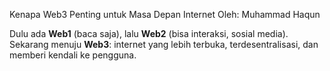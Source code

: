 Kenapa Web3 Penting untuk Masa Depan Internet
Oleh: Muhammad Haqun

Dulu ada **Web1** (baca saja), lalu **Web2** (bisa interaksi, sosial media).  
Sekarang menuju **Web3**: internet yang lebih terbuka, terdesentralisasi, dan memberi kendali ke pengguna.
